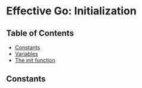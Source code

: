 # Effective Go: Initialization

## Table of Contents

- [Constants](#constants)
- [Variables](#variables)
- [The init function](#the-init-function)

## Constants
